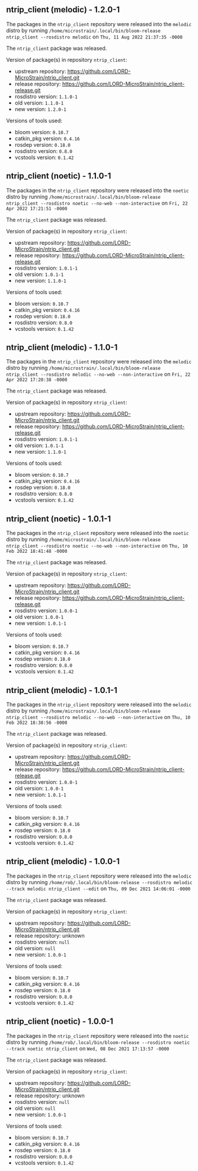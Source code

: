 ## ntrip_client (melodic) - 1.2.0-1

The packages in the `ntrip_client` repository were released into the `melodic` distro by running `/home/microstrain/.local/bin/bloom-release ntrip_client --rosdistro melodic` on `Thu, 11 Aug 2022 21:37:35 -0000`

The `ntrip_client` package was released.

Version of package(s) in repository `ntrip_client`:

- upstream repository: https://github.com/LORD-MicroStrain/ntrip_client.git
- release repository: https://github.com/LORD-MicroStrain/ntrip_client-release.git
- rosdistro version: `1.1.0-1`
- old version: `1.1.0-1`
- new version: `1.2.0-1`

Versions of tools used:

- bloom version: `0.10.7`
- catkin_pkg version: `0.4.16`
- rosdep version: `0.18.0`
- rosdistro version: `0.8.0`
- vcstools version: `0.1.42`


## ntrip_client (noetic) - 1.1.0-1

The packages in the `ntrip_client` repository were released into the `noetic` distro by running `/home/microstrain/.local/bin/bloom-release ntrip_client --rosdistro noetic --no-web --non-interactive` on `Fri, 22 Apr 2022 17:21:51 -0000`

The `ntrip_client` package was released.

Version of package(s) in repository `ntrip_client`:

- upstream repository: https://github.com/LORD-MicroStrain/ntrip_client.git
- release repository: https://github.com/LORD-MicroStrain/ntrip_client-release.git
- rosdistro version: `1.0.1-1`
- old version: `1.0.1-1`
- new version: `1.1.0-1`

Versions of tools used:

- bloom version: `0.10.7`
- catkin_pkg version: `0.4.16`
- rosdep version: `0.18.0`
- rosdistro version: `0.8.0`
- vcstools version: `0.1.42`


## ntrip_client (melodic) - 1.1.0-1

The packages in the `ntrip_client` repository were released into the `melodic` distro by running `/home/microstrain/.local/bin/bloom-release ntrip_client --rosdistro melodic --no-web --non-interactive` on `Fri, 22 Apr 2022 17:20:38 -0000`

The `ntrip_client` package was released.

Version of package(s) in repository `ntrip_client`:

- upstream repository: https://github.com/LORD-MicroStrain/ntrip_client.git
- release repository: https://github.com/LORD-MicroStrain/ntrip_client-release.git
- rosdistro version: `1.0.1-1`
- old version: `1.0.1-1`
- new version: `1.1.0-1`

Versions of tools used:

- bloom version: `0.10.7`
- catkin_pkg version: `0.4.16`
- rosdep version: `0.18.0`
- rosdistro version: `0.8.0`
- vcstools version: `0.1.42`


## ntrip_client (noetic) - 1.0.1-1

The packages in the `ntrip_client` repository were released into the `noetic` distro by running `/home/microstrain/.local/bin/bloom-release ntrip_client --rosdistro noetic --no-web --non-interactive` on `Thu, 10 Feb 2022 18:41:48 -0000`

The `ntrip_client` package was released.

Version of package(s) in repository `ntrip_client`:

- upstream repository: https://github.com/LORD-MicroStrain/ntrip_client.git
- release repository: https://github.com/LORD-MicroStrain/ntrip_client-release.git
- rosdistro version: `1.0.0-1`
- old version: `1.0.0-1`
- new version: `1.0.1-1`

Versions of tools used:

- bloom version: `0.10.7`
- catkin_pkg version: `0.4.16`
- rosdep version: `0.18.0`
- rosdistro version: `0.8.0`
- vcstools version: `0.1.42`


## ntrip_client (melodic) - 1.0.1-1

The packages in the `ntrip_client` repository were released into the `melodic` distro by running `/home/microstrain/.local/bin/bloom-release ntrip_client --rosdistro melodic --no-web --non-interactive` on `Thu, 10 Feb 2022 18:38:56 -0000`

The `ntrip_client` package was released.

Version of package(s) in repository `ntrip_client`:

- upstream repository: https://github.com/LORD-MicroStrain/ntrip_client.git
- release repository: https://github.com/LORD-MicroStrain/ntrip_client-release.git
- rosdistro version: `1.0.0-1`
- old version: `1.0.0-1`
- new version: `1.0.1-1`

Versions of tools used:

- bloom version: `0.10.7`
- catkin_pkg version: `0.4.16`
- rosdep version: `0.18.0`
- rosdistro version: `0.8.0`
- vcstools version: `0.1.42`


## ntrip_client (melodic) - 1.0.0-1

The packages in the `ntrip_client` repository were released into the `melodic` distro by running `/home/rob/.local/bin/bloom-release --rosdistro melodic --track melodic ntrip_client --edit` on `Thu, 09 Dec 2021 14:06:01 -0000`

The `ntrip_client` package was released.

Version of package(s) in repository `ntrip_client`:

- upstream repository: https://github.com/LORD-MicroStrain/ntrip_client.git
- release repository: unknown
- rosdistro version: `null`
- old version: `null`
- new version: `1.0.0-1`

Versions of tools used:

- bloom version: `0.10.7`
- catkin_pkg version: `0.4.16`
- rosdep version: `0.18.0`
- rosdistro version: `0.8.0`
- vcstools version: `0.1.42`


## ntrip_client (noetic) - 1.0.0-1

The packages in the `ntrip_client` repository were released into the `noetic` distro by running `/home/rob/.local/bin/bloom-release --rosdistro noetic --track noetic ntrip_client` on `Wed, 08 Dec 2021 17:13:57 -0000`

The `ntrip_client` package was released.

Version of package(s) in repository `ntrip_client`:

- upstream repository: https://github.com/LORD-MicroStrain/ntrip_client.git
- release repository: unknown
- rosdistro version: `null`
- old version: `null`
- new version: `1.0.0-1`

Versions of tools used:

- bloom version: `0.10.7`
- catkin_pkg version: `0.4.16`
- rosdep version: `0.18.0`
- rosdistro version: `0.8.0`
- vcstools version: `0.1.42`


